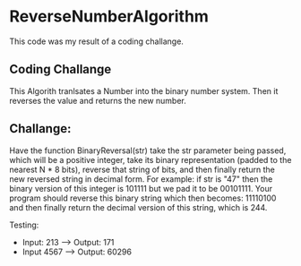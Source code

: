 # ReverseNumberAlgorithm

This code was my result of a coding challange.

## Coding Challange

This Algorith tranlsates a Number into the binary number system.
Then it reverses the value and returns the new number.

## Challange: 
Have the function BinaryReversal(str) take the str parameter being passed, which will be a positive integer, take its binary representation (padded to the nearest N * 8 bits), reverse that string of bits, and then finally return the new reversed string in decimal form. For example: if str is "47" then the binary version of this integer is 101111 but we pad it to be 00101111. Your program should reverse this binary string which then becomes: 11110100 and then finally return the decimal version of this string, which is 244.

Testing:
* Input: 213 --> Output: 171
* Input 4567 --> Output: 60296

